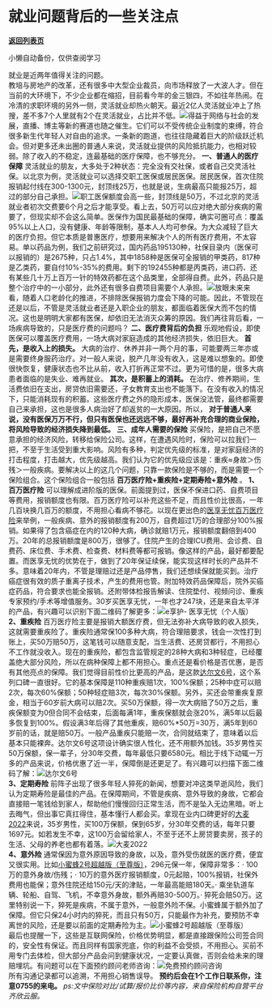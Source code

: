 # 就业问题背后的一些关注点

[**返回列表页**](/gzh/政事堂2019)

小懒自动备份，仅供查阅学习

就业是近两年值得关注的问题。  
教培与房地产的改革，还有很多中大型企业裁员，向市场释放了一大波人才。但在当前的大环境下，不少企业都在缩招，目前看今年的金三银四，不如往年热闹。在冷清的求职环境的另外一侧，灵活就业却热火朝天。最近2亿人灵活就业冲上了热搜，差不多7个人里就有2个在灵活就业，占比并不低。![](https://mmbiz.qpic.cn/mmbiz_png/rxhS23yu8cPaicqcLF7ibzUzwmLOXt5IOzU7flt6yZSQDxT8jhbRvlIQ3WSxC107eFVeHu2Y1zib7JEWLCt4TRUnQ/640?wx_fmt=png)得益于网络与社会的发展，直播、博主等新的赛道也随之催生。它们可以不受传统企业制度的束缚，符合很多新生代年轻人对自由的追求。一条新的跑道，也往往隐藏着巨大的阶级跃迁机会。但对更多还未出圈的普通人来说，灵活就业提供的风险抵抗能力，也相对较弱。除了收入的不稳定，连最基础的医疗保障，也不够充分。
**一、普通人的医疗保障**
灵活就业的朋友，大多处于2种状态：完全没有交社保，或者自己交灵活社保。以北京为例，灵活就业可以选择交职工医保或居民医保。居民医保，首次住院报销起付线在300-1300元，封顶线25万，也就是说，生病最高只能报25万，超过的部分自己承担。![](https://mmbiz.qpic.cn/mmbiz_png/rxhS23yu8cPaicqcLF7ibzUzwmLOXt5IOzvyplT8PGcsfDeQR8eYS6pvJ4pPD9qyibtTGumPYtib0xNPIZMJAnj4qg/640?wx_fmt=png)职工医保额度会高一些，封顶线是50万，不过北京的灵活就业者初次交费要6个月之后才能享受。看上去，50万可以应对绝大部分疾病的需要了，但现实却不会这么简单。医保作为国民最基础的保障，确实可圈可点：覆盖95%以上人口，没有健康、年龄等限制，基本人人均可参保。为大众减轻了巨大的医疗负担。但它本质是普惠医疗，想要用来解决个人的所有医疗费用，不太容易。单以药品为例，我们之前研究过，国内药品195130种，社保目录内（医保可以报销的）是2675种，只占1.4%，其中1858种是医保可全报销的甲类药，817种是乙类药，要自付10%-35%的费用。剩下的192455种都是丙类药，进口药、还有某些几十万上百万一针的特效药都在这个品类里，全部得自费。此外，药品只是整个治疗中的一小部分，此外还有很多自费项目需要个人承担。![](https://mmbiz.qpic.cn/mmbiz_png/rxhS23yu8cPaicqcLF7ibzUzwmLOXt5IOzkTg4gOzTGITPacjDYa1DviaYqKrhicYY5MURcfbS91M7MEOUeKQogjicg/640?wx_fmt=png)放眼未来来看，随着人口老龄化的推进，不排除医保报销力度会下降的可能。因此，不管现在还是以后，不管是灵活就业者还是入职企业的朋友，都面临着医保大而不包的情况。这也是明明大家都有医保，却依旧无法消灭众筹的原因。我们再往背后看，一场疾病导致的，只是医疗费的问题吗？
**二、医疗费背后的负担** 乐观地假设，即使医保可以覆盖医疗费用，一场大病对家庭造成的其他经济损失，依旧巨大。 **首先，是收入上的损失。**
大病的治疗、休养并非一两个月的事，可能要两三年亦或是需要终身服药治疗。对一般人来说，脱产几年没有收入，这是难以想象的。即使很快恢复，健康状态也不比从前，收入打折再正常不过。更为可惜的是，很多大病患者面临的是失业、难再就业。
**其次，是积蓄上的消耗。**
在治疗、修养期间，生活费依旧在支出，房贷依旧需要还，子女教育支出也不能落下。在没有收入的情况下，只能消耗现有的积蓄。这些医疗费之外的隐形成本，医保没法管，最终都需要自己来承担，这也是很多人病治好了却返贫的一大原因。所以，
**对于普通人来说，没有医保万万不行，但只有医保也还远远不够，最好再补充合理的商业保险，将风险导致的经济损失降到最低。** **三、成年人需要的保险**
买保险，是把自己不愿意承担的经济风险，转移给保险公司。这样，在遭遇风险时，保险可以拉我们一把，不至于生活受到重大影响。风险有多种，判定优先级的标准，是对家庭经济的打击程度，打击越大，优先级越高。我们认为它的优先级应该是：重疾≈身故＞伤残＞一般疾病。要解决以上的这几个问题，只靠一款保险是不够的，而是需要一个保险组合。这个保险组合一般包括
**百万医疗险+重疾险+定期寿险+意外险** 。 **1、百万医疗险**
可以理解成进阶版的医保。前面提到过，医保不保进口药、自费项目等费用，报销额度也有限。百万医疗险可以补充这些不足，而且性价比很高，一年几百块换几百万的额度，不用担心看病不够花。以现在更出色的[医享无忧百万医疗险]()来举例，一般疾病、意外的报销额度有200万，自费超过1万的合理部分100%报销。如果得了包含癌症在内的120种大病，确诊就赔1万元，报销额度翻倍到400万。20年的总报销额度是800万，很够了。住院产生的合理ICU费用、会诊费、自费药、床位费、手术费、检查费、材料费等都可报销。像这样的产品，最好都要配置。而医享无忧的优势在于，做到了20年保证续保，能实现这样时长的产品并不多。意味着20年内，不管是理赔过还是产品停售，我们还想续保就能买到。治疗癌症很有效的质子重离子技术，产生的费用也管。附加特效药品保障后，院外买癌症药品，符合要求也能全报销。还附带体检报告解读、住院垫付、视频问诊、重疾专家预约/手术等增值服务。30岁买医享无忧，一年也才247块，还是来自太平洋的产品，有兴趣可以识别下面二维码了解更多：![](https://mmbiz.qpic.cn/mmbiz_png/rxhS23yu8cPaicqcLF7ibzUzwmLOXt5IOz4eoEa9j082YLn5YLajsN9tSZRibO2wcrDk9ibwjlCgg0hmsYyEOdZHDw/640?wx_fmt=png)e享护-
医享无忧（个人版） **2、重疾险**
百万医疗险主要是报销大额医疗费，但无法弥补大病导致的收入损失，这就需要重疾险了。重疾险通常保100多种大病，符合理赔要求，钱会一次性打到账上，买50万赔50万，这笔钱可以随意支配，当生活费、还房贷都行，不用担心不工作就没收入。现在的重疾险，都包含监管规定的28种大病和3种轻症，已经覆盖绝大部分风险，所以在病种保障上都不用担心。重点还是看价格是否优惠，是否有其他亮点的保障。我们觉得目前性价比更高的产品，是这款[达尔文6号]()，这个系列口碑一直很好。它的基本保障是110种重疾赔1次，100%保额；25种中症可以赔2次，每次60%保额；50种轻症赔3次，每次30%保额。另外，买还会带重疾复原金，相当于60岁前大病可以赔2次。买50万保额，得一次大病赔了50万之后，重疾保额变为0但合同不会结束，后面每满1年，重疾保额就会涨20%，满5年以后最多恢复到100%。假设满3年后得了其他重疾，赔60%*50万=30万，满5年到60岁前的话，就是赔50万。一般产品重疾只能赔一次，合同就结束了，意味着以后基本只能裸奔。达尔文6号这项设计确实很人性化，还不用额外加钱。35岁男性买50万保额，保一辈子，分30年交费，每年最低只要6580元。相比于线下动辄一万多的产品来说，价格优惠了近一半，保障倒是还更足了。有兴趣可以扫描下面二维码了解：![](https://mmbiz.qpic.cn/mmbiz_png/rxhS23yu8cPaicqcLF7ibzUzwmLOXt5IOzFbvcGsucWpPwfzfnGaiaFDPQSL7FQhmHW0IpLw71HAc2FIZAmej6ibVQ/640?wx_fmt=png)达尔文6号  
 **3、定期寿险**
前阵子出现了很多年轻人猝死的新闻，想要对冲这类早逝风险，我们认为定期寿险是最佳的产品。在保障期间，不管是疾病、意外导致的身故，它都会直接赔一笔钱给到家人，帮助他们慢慢回归正常生活，而不是坠入无边黑暗。听上去晦气，但出事它真扛得住，基本懂行人都会买。拿现在业内口碑更好的[大麦2022]()来说，35岁男性，买100万保额，保到65岁，分30年交费的话，每年只要1697元。如若发生不幸，这100万会留给家人，不至于还不上房贷要卖房，孩子的生活、父母的养老也都有着落。![](https://mmbiz.qpic.cn/mmbiz_png/rxhS23yu8cPaicqcLF7ibzUzwmLOXt5IOz9o877MsPLg9Jd9rTW32IpVq5pr1IU5PLOpfs8QqL2GywCtVVYbYjIA/640?wx_fmt=png)大麦2022  
 **4、意外险**
通常保因为意外原因导致的身故，以及，意外受伤就医的医疗费，便宜又很实用。比如[小蜜蜂2号超越版（至尊版）]()，296元保一年，保障非常多：·
100万的意外身故/伤残；· 10万的意外医疗报销额度，0元起赔，100%报销，社保外费用也能保；意外住院还给150元/天的津贴，一年最高能赔180天。·
乘坐轨道车辆、轮船、自驾、飞机，不幸意外身故，额外再赔30-500万。·
猝死会赔50万。这里特别说一下，猝死是疾病，不属于意外，一般意外险不保。小蜜蜂属于额外加了保障。但它只保24小时内的猝死，而且只有50万，只能最作为补充，要预防不幸离世的风险，还是要以前面的定期寿险为主。![](https://mmbiz.qpic.cn/mmbiz_png/rxhS23yu8cPaicqcLF7ibzUzwmLOXt5IOz48DJpofUjRhL1I0p8bsF3aKSSV3TupibPUmxh6DE8kTGeUSSTUIIHicw/640?wx_fmt=png)小蜜蜂2号超越版（至尊版）  
最后也提醒一下，这些是互联网保险，价格优势明显，都是直接跟保险公司签合同的，安全性有保证。而且同样有国家兜底，你的利益不会受损，不用担心。买前不用专门去体检，但大部分产品会问到健康状况，一定要认真做，否则会给未来的理赔埋坑。有问题可以在下面预约顾问老师咨询：![](https://mmbiz.qpic.cn/mmbiz_png/rxhS23yu8cPaicqcLF7ibzUzwmLOXt5IOzglphoUQGHLXNrNRIONQ3zX2SSuibpuFibfJ0JV9TyNpUCicN37gggTHtA/640?wx_fmt=png)免费预约顾问咨询  
所有沟通记录都可以追溯，不用担心销售误导。 **预约后会在1个工作日联系你，注意0755的来电。**
_ps:文中保险对比/试算/报价比价等内容，来自保险机构自营平台齐欣云服。_

